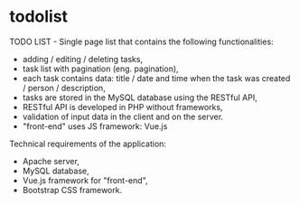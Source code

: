 # todolist
TODO LIST - Single page list that contains the following functionalities:
- adding / editing / deleting tasks,
- task list with pagination (eng. pagination),
- each task contains data: title / date and time when the task was created / person / description,
- tasks are stored in the MySQL database using the RESTful API,
- RESTful API is developed in PHP without frameworks,
- validation of input data in the client and on the server.
- "front-end" uses JS framework: Vue.js

Technical requirements of the application:
- Apache server,
- MySQL database,
- Vue.js framework for "front-end",
- Bootstrap CSS framework.

